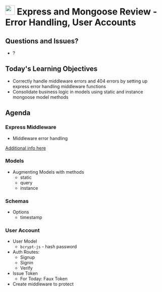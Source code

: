 <img src="https://cloud.githubusercontent.com/assets/478864/22186847/68223ce6-e0b1-11e6-8a62-0e3edc96725e.png" width=30> Express and Mongoose Review - Error Handling, User Accounts
===

## Questions and Issues?

* ?

## Today's Learning Objectives

* Correctly handle middleware errors and 404 errors by setting up 
express error handling middleware functions 
* Consolidate business logic in models using static and 
instance mongoose model methods

## Agenda

### Express Middleware

* Middleware error handling

[Additional info here](https://github.com/martypdx/workshop-express-middleware)

### Models

* Augmenting Models with methods
	* static
	* query
	* instance

### Schemas
* Options
	* timestamp

### User Account

* User Model
	* `bcrypt-js` - hash password
* Auth Routes:
	* Signup
	* Signin
	* Verify
* Issue Token
	* For Today: Faux Token
* Create middleware to protect

	 



